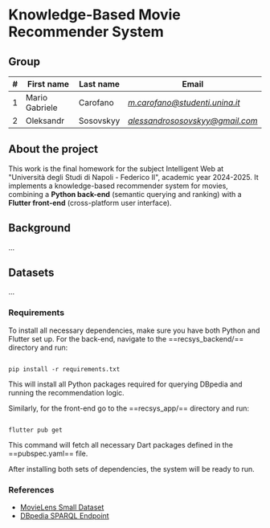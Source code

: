 # Knowledge-Based Movie Recommender System

## Group

| # | First name | Last name | Email |
| --- | --- | --- | --- |
| 1 | Mario Gabriele | Carofano | [*m.carofano@studenti.unina.it*](mailto:m.carofano@studenti.unina.it) |
| 2 | Oleksandr | Sosovskyy | [*alessandrososovskyy@gmail.com*](mailto:alessandrososovskyy@gmail.com) |

## About the project
This work is the final homework for the subject Intelligent Web at "Università degli Studi di Napoli - Federico II", academic year 2024-2025. It implements a knowledge-based recommender system for movies, combining a **Python back-end** (semantic querying and ranking) with a **Flutter front-end** (cross-platform user interface).

## Background
...

## Datasets
...

### Requirements
To install all necessary dependencies, make sure you have both Python and Flutter set up. For the back-end, navigate to the ==recsys_backend/== directory and run:

```

pip install -r requirements.txt

```

This will install all Python packages required for querying DBpedia and running the recommendation logic.

Similarly, for the front-end go to the ==recsys_app/== directory and run:

```

flutter pub get

```

This command will fetch all necessary Dart packages defined in the ==pubspec.yaml== file.

After installing both sets of dependencies, the system will be ready to run.

### References
- [MovieLens Small Dataset](https://grouplens.org/datasets/movielens/)
- [DBpedia SPARQL Endpoint](https://dbpedia.org/sparql)
